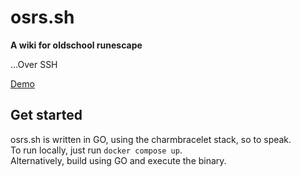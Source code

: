 # osrs.sh

**A wiki for oldschool runescape**

...Over SSH

[Demo](./demo.gif)

## Get started

osrs.sh is written in GO, using the charmbracelet stack, so to speak.  
To run locally, just run `docker compose up`.  
Alternatively, build using GO and execute the binary.
